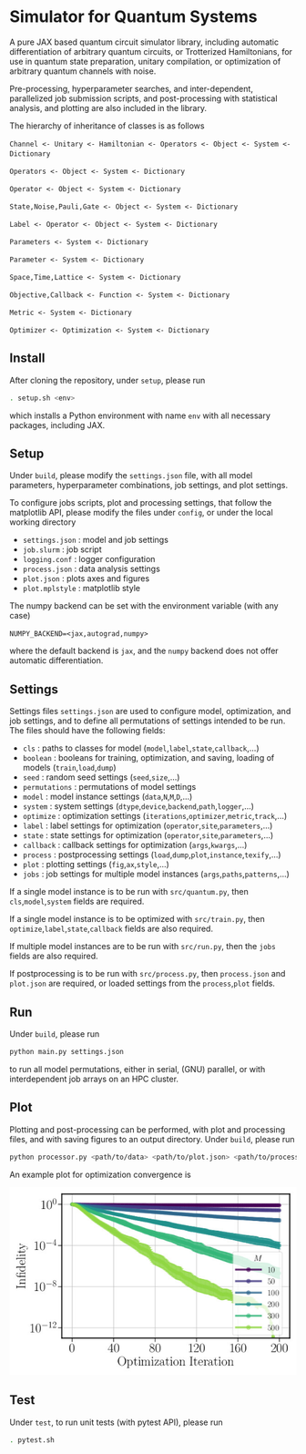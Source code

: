 # Simulator for Quantum Systems
A pure JAX based quantum circuit simulator library, including automatic differentiation of arbitrary quantum circuits, or Trotterized Hamiltonians, for use in quantum state preparation, unitary compilation, or optimization of arbitrary quantum channels with noise. 

Pre-processing, hyperparameter searches, and inter-dependent, parallelized job submission scripts, and post-processing with statistical analysis, and plotting are also included in the library.

The hierarchy of inheritance of classes is as follows

`Channel <- Unitary <- Hamiltonian <- Operators <- Object <- System <- Dictionary`

`Operators <- Object <- System <- Dictionary`

`Operator <- Object <- System <- Dictionary`

`State,Noise,Pauli,Gate <- Object <- System <- Dictionary`

`Label <- Operator <- Object <- System <- Dictionary`

`Parameters <- System <- Dictionary`

`Parameter <- System <- Dictionary`

`Space,Time,Lattice <- System <- Dictionary`

`Objective,Callback <- Function <- System <- Dictionary`

`Metric <- System <- Dictionary`

`Optimizer <- Optimization <- System <- Dictionary`

## Install
After cloning the repository, under `setup`, please run 
```sh
. setup.sh <env>
```
which installs a Python environment with name `env` with all necessary packages, including JAX.

## Setup
Under `build`, please modify the `settings.json` file, with all model parameters, hyperparameter combinations, job settings, and plot settings. 

To configure jobs scripts, plot and processing settings, that follow the matplotlib API, please modify the files under `config`, or under the local working directory 
- `settings.json` : model and job settings
- `job.slurm` : job script
- `logging.conf` : logger configuration
- `process.json` : data analysis settings 
- `plot.json` : plots axes and figures 
- `plot.mplstyle` : matplotlib style

The numpy backend can be set with the environment variable (with any case)

`NUMPY_BACKEND=<jax,autograd,numpy>`

where the default backend is `jax`, and the `numpy` backend does not offer automatic differentiation.

## Settings
Settings files `settings.json` are used to configure model, optimization, and job settings, and to define all permutations of settings intended to be run. The files should have the following fields:
- `cls` : paths to classes for model (`model`,`label`,`state`,`callback`,...)
- `boolean` : booleans for training, optimization, and saving, loading of models (`train`,`load`,`dump`)
- `seed` : random seed settings (`seed`,`size`,...)
- `permutations` : permutations of model settings
- `model` : model instance settings (`data`,`N`,`M`,`D`,...)
- `system` : system settings (`dtype`,`device`,`backend`,`path`,`logger`,...)
- `optimize` : optimization settings (`iterations`,`optimizer`,`metric`,`track`,...)
- `label` : label settings for optimization (`operator`,`site`,`parameters`,...)
- `state` : state settings for optimization (`operator`,`site`,`parameters`,...)
- `callback` : callback settings for optimization (`args`,`kwargs`,...)
- `process` : postprocessing settings (`load`,`dump`,`plot`,`instance`,`texify`,...)
- `plot` : plotting settings (`fig`,`ax`,`style`,...)
- `jobs` : job settings for multiple model instances (`args`,`paths`,`patterns`,...)

If a single model instance is to be run with `src/quantum.py`, then `cls`,`model`,`system` fields are required.

If a single model instance is to be optimized with `src/train.py`, then `optimize`,`label`,`state`,`callback` fields are also required.

If multiple model instances are to be run with `src/run.py`, then the `jobs` fields are also required. 

If postprocessing is to be run with `src/process.py`, then `process.json` and `plot.json` are required, or loaded settings from the `process`,`plot` fields.

## Run
Under `build`, please run 
```sh
python main.py settings.json 
```
to run all model permutations, either in serial, (GNU) parallel, or with interdependent job arrays on an HPC cluster.

## Plot
Plotting and post-processing can be performed, with plot and processing files, and with saving figures to an output directory. Under `build`, please run
```sh
python processor.py <path/to/data> <path/to/plot.json> <path/to/process.json> <path/to/plots>
```
An example plot for optimization convergence is
<!-- <object data="https://github.com/mduschenes/simulation/blob/master/plot.pdf" type="application/pdf" width="700px" height="700px">
    <embed src="https://github.com/mduschenes/simulation/blob/master/plot.pdf">
        <p>This browser does not support PDFs. Please download the PDF to view it: <a href="https://github.com/mduschenes/simulation/blob/master/plot.pdf">Download PDF</a>.</p>
    </embed>
</object> -->
![alt text](https://github.com/mduschenes/simulation/blob/master/setup/plot.jpg?raw=true)

## Test
Under `test`, to run unit tests (with pytest API), please run
```sh
. pytest.sh
```